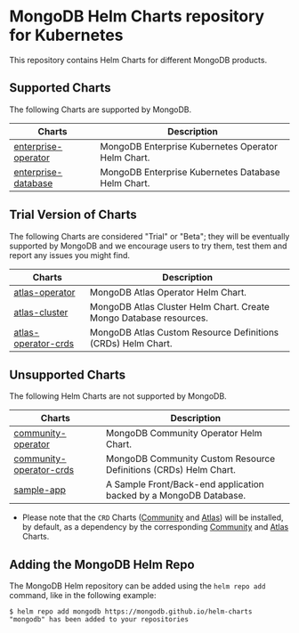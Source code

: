 # MongoDB Helm Charts repository for Kubernetes

This repository contains Helm Charts for different MongoDB products.

## Supported Charts

The following Charts are supported by MongoDB.

| Charts                                            | Description                                                               |
| ------------------------------------------------- | ------------------------------------------------------------------------- |
| [enterprise-operator](charts/enterprise-operator) | MongoDB Enterprise Kubernetes Operator Helm Chart.                        |
| [enterprise-database](charts/enterprise-database) | MongoDB Enterprise Kubernetes Database Helm Chart.                        |

## Trial Version of Charts

The following Charts are considered "Trial" or "Beta"; they will be eventually supported by
MongoDB and we encourage users to try them, test them and report any issues you might find.

| Charts                                            | Description                                                               |
| ------------------------------------------------- | ------------------------------------------------------------------------- |
| [atlas-operator](charts/atlas-operator)           | MongoDB Atlas Operator Helm Chart.                                        |
| [atlas-cluster](charts/atlas-cluster)             | MongoDB Atlas Cluster Helm Chart. Create Mongo Database resources.        |
| [atlas-operator-crds](charts/atlas-operator-crds) | MongoDB Atlas Custom Resource Definitions (CRDs) Helm Chart.              |

## Unsupported Charts

The following Helm Charts are not supported by MongoDB.

| Charts                                            | Description                                                               |
| ------------------------------------------------- | ------------------------------------------------------------------------- |
| [community-operator](charts/community-operator)   | MongoDB Community Operator Helm Chart.                                    |
| [community-operator-crds](charts/community-operator-crds) | MongoDB Community Custom Resource Definitions (CRDs) Helm Chart.  |
| [sample-app](charts/sample-app)                   | A Sample Front/Back-end application backed by a MongoDB Database.         |

- Please note that the `CRD` Charts ([Community](charts/community-operator-crds)
  and [Atlas](charts/atlas-operator-crds)) will be installed, by default,
  as a dependency by the corresponding [Community](charts/community-operator)
  and [Atlas](charts/atlas-operator) Charts.

## Adding the MongoDB Helm Repo

The MongoDB Helm repository can be added using the `helm repo add` command, like
in the following example:

```
$ helm repo add mongodb https://mongodb.github.io/helm-charts
"mongodb" has been added to your repositories
```
